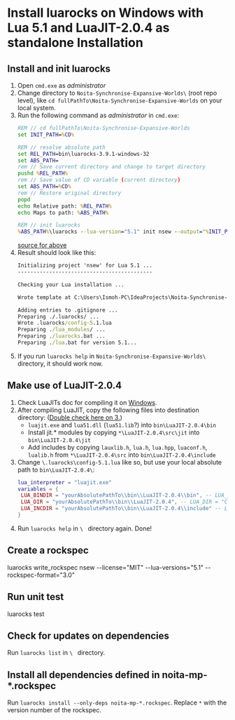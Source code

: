 # Install luarocks on Windows with Lua 5.1 and LuaJIT-2.0.4 as standalone Installation

## Install and init luarocks

1. Open `cmd.exe` as *administrator*
2. Change directory to `Noita-Synchronise-Expansive-Worlds\` (root repo level), like `cd fullPathTo\Noita-Synchronise-Expansive-Worlds` on your local system.
3. Run the following command as *administrator* in `cmd.exe`:
   ```cmd
   REM // cd fullPathTo\Noita-Synchronise-Expansive-Worlds
   set INIT_PATH=%CD%
   
   REM // resolve absolute path
   set REL_PATH=bin\luarocks-3.9.1-windows-32
   set ABS_PATH=
   rem // Save current directory and change to target directory
   pushd %REL_PATH%
   rem // Save value of CD variable (current directory)
   set ABS_PATH=%CD%
   rem // Restore original directory
   popd   
   echo Relative path: %REL_PATH%
   echo Maps to path: %ABS_PATH%
   
   REM // init luarocks
   %ABS_PATH%\luarocks --lua-version="5.1" init nsew --output="%INIT_PATH%" --homepage="https://github.com/Ismoh/Noita-Synchronise-Expansive-Worlds" --lua-versions="5.1" --license="MIT"
   ```
   [source for above](https://stackoverflow.com/questions/1645843/resolve-absolute-path-from-relative-path-and-or-file-name)
4. Result should look like this:
   ```cmd
   Initializing project 'nsew' for Lua 5.1 ...
   -------------------------------------------
   
   Checking your Lua installation ...
   
   Wrote template at C:\Users\Ismoh-PC\IdeaProjects\Noita-Synchronise-Expansive-Worlds -- you should now edit and finish it.
   
   Adding entries to .gitignore ...
   Preparing ./.luarocks/ ...
   Wrote .luarocks/config-5.1.lua
   Preparing ./lua_modules/ ...
   Preparing ./luarocks.bat ...
   Preparing ./lua.bat for version 5.1...
   ```
5. If you run `luarocks help` in `Noita-Synchronise-Expansive-Worlds\` directory, it should work now.

## Make use of LuaJIT-2.0.4
1. Check LuaJITs doc for compiling it on [Windows](https://luajit.org/install.html#windows).
2. After compiling LuaJIT, copy the following files into destination directory: ([Double check here on 3.](https://gist.github.com/Egor-Skriptunoff/cb952f7eaf39b7b1bf739b818ece87cd))
    - `luajit.exe` and `lua51.dll` (`lua51.lib`?) into `bin\LuaJIT-2.0.4\bin`
    - Install jit.* modules by copying `*\LuaJIT-2.0.4\src\jit` into `bin\LuaJIT-2.0.4\jit`
    - Add includes by copying `lauxlib.h`, `lua.h`, `lua.hpp`, `luaconf.h`, `lualib.h` from `*\LuaJIT-2.0.4\src` into `bin\LuaJIT-2.0.4\include`
3. Change `\.luarocks\config-5.1.lua` like so, but use your local absolute path to `bin\LuaJIT-2.0.4\`:
   ```lua
   lua_interpreter = "luajit.exe"
   variables = {
    LUA_BINDIR = "yourAbsolutePathTo\\bin\\LuaJIT-2.0.4\\bin", -- LUA_BINDIR = "C:\\msys64\\mingw32\\bin",
    LUA_DIR = "yourAbsolutePathTo\\bin\\LuaJIT-2.0.4", -- LUA_DIR = "C:\\msys64\\mingw32",
    LUA_INCDIR = "yourAbsolutePathTo\\bin\\LuaJIT-2.0.4\\include" -- LUA_INCDIR = "C:\\msys64\\mingw32/include/lua5.1"
   }
   ```
4. Run `luarocks help` in `\ ` directory again. Done!

## Create a rockspec
luarocks write_rockspec nsew --license="MIT" --lua-versions="5.1" --rockspec-format="3.0"

## Run unit test
luarocks test

## Check for updates on dependencies
Run `luarocks list` in `\ ` directory.

## Install all dependencies defined in noita-mp-*.rockspec
Run `luarocks install --only-deps noita-mp-*.rockspec`. Replace `*` with the version number of the rockspec.